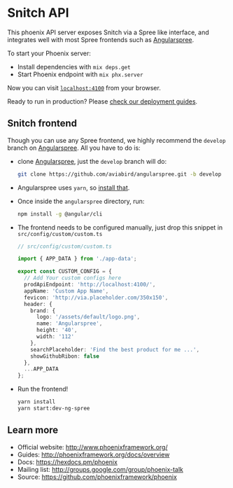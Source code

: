 # Snitch API

This phoenix API server exposes Snitch via a Spree like interface, and
integrates well with most Spree frontends such as [Angularspree][angularspree].

To start your Phoenix server:

- Install dependencies with `mix deps.get`
- Start Phoenix endpoint with `mix phx.server`

Now you can visit [`localhost:4100`](http://localhost:4100) from your browser.

Ready to run in production? Please [check our deployment guides](http://www.phoenixframework.org/docs/deployment).

## Snitch frontend

Though you can use any Spree frontend, we highly recommend the `develop` branch
on [Angularspree][angularspree].
All you have to do is:

- clone [Angularspree][angularspree], just the `develop` branch will do:
  ```sh
  git clone https://github.com/aviabird/angularspree.git -b develop
  ```
- Angularspree uses `yarn`, so [install that][yarn-install].
- Once inside the `angularspree` directory, run:
  ```sh
  npm install -g @angular/cli
  ```
- The frontend needs to be configured manually, just drop this snippet in `src/config/custom/custom.ts`

  ```typescript
  // src/config/custom/custom.ts

  import { APP_DATA } from './app-data';

  export const CUSTOM_CONFIG = {
    // Add Your custom configs here
    prodApiEndpoint: 'http://localhost:4100/',
    appName: 'Custom App Name',
    fevicon: 'http://via.placeholder.com/350x150',
    header: {
      brand: {
        logo: '/assets/default/logo.png',
        name: 'Angularspree',
        height: '40',
        width: '112'
      },
      searchPlaceholder: 'Find the best product for me ...',
      showGithubRibon: false
    },
    ...APP_DATA
  };
  ```

- Run the frontend!
  ```sh
  yarn install
  yarn start:dev-ng-spree
  ```

[yarn-install]: https://yarnpkg.com/lang/en/docs/install/

## Learn more

- Official website: http://www.phoenixframework.org/
- Guides: http://phoenixframework.org/docs/overview
- Docs: https://hexdocs.pm/phoenix
- Mailing list: http://groups.google.com/group/phoenix-talk
- Source: https://github.com/phoenixframework/phoenix

[angularspree]: https://github.com/aviabird/angularspree/tree/develop
